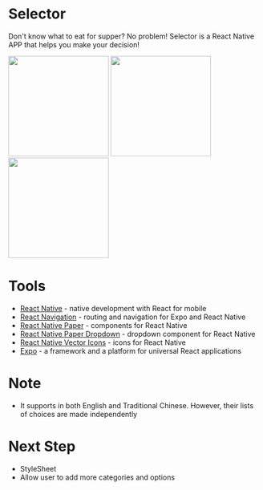 # Selector

Don't know what to eat for supper? No problem!
Selector is a React Native APP that helps you make your decision!

<a href="url"><img src="GIF/zh.gif" width="200" ></a>
<a href="url"><img src="GIF/en.gif" width="200" ></a>
<a href="url"><img src="GIF/language.gif" width="200" ></a>

# Tools
- [React Native] - native development with React for mobile
- [React Navigation] - routing and navigation for Expo and React Native
- [React Native Paper] - components for React Native
- [React Native Paper Dropdown] - dropdown component for React Native
- [React Native Vector Icons] - icons for React Native
- [Expo] - a framework and a platform for universal React applications

# Note
- It supports in both English and Traditional Chinese. However, their lists of choices are made independently

# Next Step
- StyleSheet
- Allow user to add more categories and options

[React Native]: <https://reactnative.dev/>
[React Navigation]: <https://reactnavigation.org/>
[React Native Paper]: <https://callstack.github.io/react-native-paper/>
[React Native Paper Dropdown]: <https://github.com/fateh999/react-native-paper-dropdown#readme>
[React Native Vector Icons]: <https://github.com/oblador/react-native-vector-icons#bundled-icon-sets>
[Expo]: <https://expo.io/>

